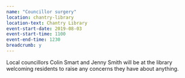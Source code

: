 ```yaml
---
name: "Councillor surgery"
location: chantry-library
location-text: Chantry Library
event-start-date: 2019-08-03
event-start-time: 1100
event-end-time: 1230
breadcrumb: y
---
```


Local councillors Colin Smart and Jenny Smith will be at the library welcoming residents to raise any concerns they have about anything.

